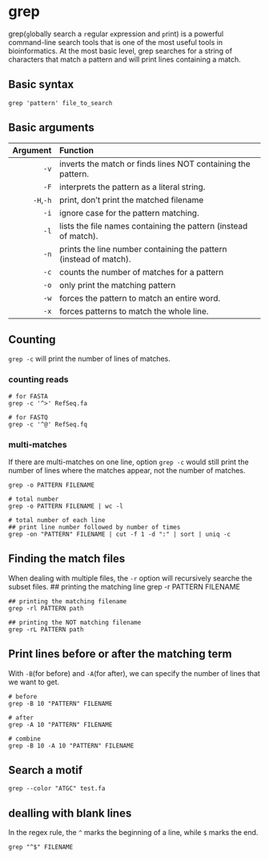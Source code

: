 
# grep

grep(`g`lobally search a `r`egular `e`xpression and `p`rint) is a powerful command-line search tools that is one of the most useful tools in bioinformatics.
At the most basic level, grep searches for a string of characters that match a pattern and will print lines containing a match. 

## Basic syntax
	
	grep 'pattern' file_to_search
	
## Basic arguments 

|  Argument | Function                                                     |
| --------: | :----------------------------------------------------------- |
|      `-v` | inverts the match or finds lines NOT containing the pattern. |
|      `-F` | interprets the pattern as a literal string.                  |
| `-H`,`-h` | print, don’t print the matched filename                      |
|      `-i` | ignore case for the pattern matching.                        |
|      `-l` | lists the file names containing the pattern (instead of match). |
|      `-n` | prints the line number containing the pattern (instead of match). |
|      `-c` | counts the number of matches for a pattern                   |
|      `-o` | only print the matching pattern                              |
|      `-w` | forces the pattern to match an entire word.                  |
|      `-x` | forces patterns to match the whole line.                     |

## Counting

`grep -c` will print the number of lines of matches.

### counting reads 
	# for FASTA
	grep -c '^>' RefSeq.fa
	
	# for FASTQ
	grep -c '^@' RefSeq.fq
	
### multi-matches

If there are multi-matches on one line, option `grep -c` would still print the number of lines where the matches appear, not the number of matches.

	grep -o PATTERN FILENAME

	# total number 
	grep -o PATTERN FILENAME | wc -l

	# total number of each line
	## print line number followed by number of times
	grep -on "PATTERN" FILENAME | cut -f 1 -d ":" | sort | uniq -c
	
## Finding the match files

When dealing with multiple files, the `-r` option will recursively searche the subset files.
	## printing the matching line
	grep -r PATTERN FILENAME

	## printing the matching filename
	grep -rl PATTERN path

	## printing the NOT matching filename
	grep -rL PATTERN path
	
## Print lines before or after the matching term

With `-B`(for before) and `-A`(for after), we can specify the number of lines that we want to get.

	# before
	grep -B 10 "PATTERN" FILENAME

	# after
	grep -A 10 "PATTERN" FILENAME

	# combine 
	grep -B 10 -A 10 "PATTERN" FILENAME
## Search a motif

	grep --color "ATGC" test.fa

##  dealling with blank lines
In the regex rule, the `^` marks the beginning of a line, while `$` marks the end.

	grep "^$" FILENAME
